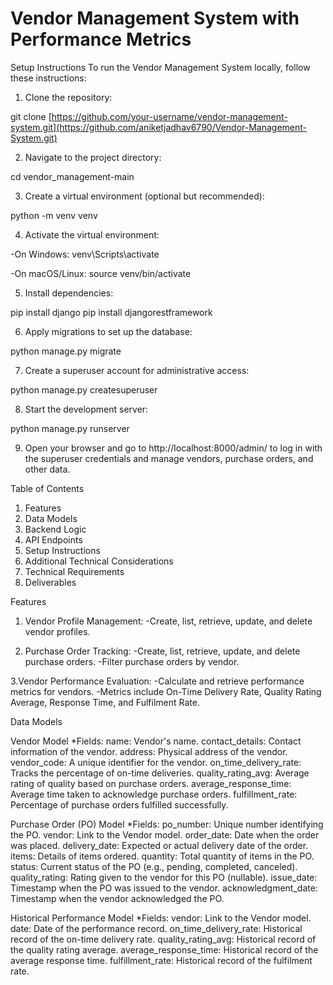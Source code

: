 # Vendor Management System with Performance Metrics

Setup Instructions
To run the Vendor Management System locally, follow these instructions:

1. Clone the repository:

git clone [https://github.com/your-username/vendor-management-system.git](https://github.com/aniketjadhav6790/Vendor-Management-System.git)

2. Navigate to the project directory:

cd vendor_management-main

3. Create a virtual environment (optional but recommended):

python -m venv venv

4. Activate the virtual environment:

-On Windows:
venv\Scripts\activate

-On macOS/Linux:
source venv/bin/activate

5. Install dependencies:

 pip install django
pip install djangorestframework
 
6. Apply migrations to set up the database:  

python manage.py migrate

7. Create a superuser account for administrative access:

python manage.py createsuperuser

8. Start the development server:

python manage.py runserver

9. Open your browser and go to http://localhost:8000/admin/ to log in with the superuser          credentials and manage vendors, purchase orders, and other data.




Table of Contents
1. Features
2. Data Models
3. Backend Logic
4. API Endpoints
5. Setup Instructions
6. Additional Technical Considerations
7. Technical Requirements
8. Deliverables

Features
1. Vendor Profile Management:
    -Create, list, retrieve, update, and delete vendor profiles.

2. Purchase Order Tracking:
    -Create, list, retrieve, update, and delete purchase orders.
    -Filter purchase orders by vendor.

3.Vendor Performance Evaluation:
    -Calculate and retrieve performance metrics for vendors.
    -Metrics include On-Time Delivery Rate, Quality Rating Average, Response Time, and               Fulfilment Rate.

Data Models

Vendor Model
*Fields:
name: Vendor's name.
contact_details: Contact information of the vendor.
address: Physical address of the vendor.
vendor_code: A unique identifier for the vendor.
on_time_delivery_rate: Tracks the percentage of on-time deliveries.
quality_rating_avg: Average rating of quality based on purchase orders.
average_response_time: Average time taken to acknowledge purchase orders.
fulfillment_rate: Percentage of purchase orders fulfilled successfully.

Purchase Order (PO) Model
*Fields:
po_number: Unique number identifying the PO.
vendor: Link to the Vendor model.
order_date: Date when the order was placed.
delivery_date: Expected or actual delivery date of the order.
items: Details of items ordered.
quantity: Total quantity of items in the PO.
status: Current status of the PO (e.g., pending, completed, canceled).
quality_rating: Rating given to the vendor for this PO (nullable).
issue_date: Timestamp when the PO was issued to the vendor.
acknowledgment_date: Timestamp when the vendor acknowledged the PO.

Historical Performance Model
*Fields:
vendor: Link to the Vendor model.
date: Date of the performance record.
on_time_delivery_rate: Historical record of the on-time delivery rate.
quality_rating_avg: Historical record of the quality rating average.
average_response_time: Historical record of the average response time.
fulfillment_rate: Historical record of the fulfilment rate.


